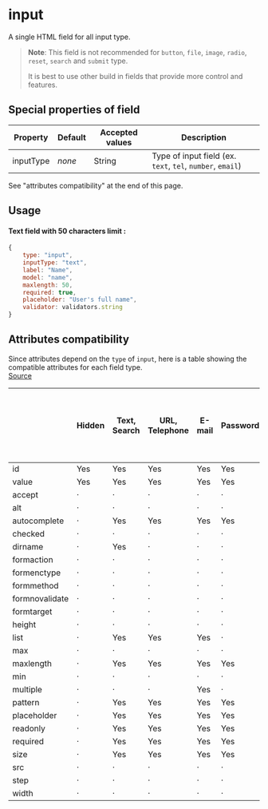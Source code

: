# input

A single HTML field for all input type.

> **Note**: This field is not recommended for `button`, `file`, `image`, `radio`, `reset`, `search` and `submit` type.
>
> It is best to use other build in fields that provide more control and features.


## Special properties of field

Property   | Default  | Accepted values       | Description
---------- | -------- | --------------------- | -----------
inputType  | _none_   | String                | Type of input field (ex. `text`, `tel`, `number`, `email`)

See "attributes compatibility" at the end of this page.

## Usage
#### Text field with 50 characters limit :
```js
{
    type: "input",
    inputType: "text",
    label: "Name",
    model: "name",
    maxlength: 50,
    required: true,
    placeholder: "User's full name",
    validator: validators.string
}
```
## Attributes compatibility
Since attributes depend on the `type` of `input`, here is a table showing the compatible attributes for each field type.  
[Source](https://www.w3.org/TR/2012/WD-html5-20121025/the-input-element.html)

|                | Hidden | Text, Search | URL, Telephone | E-mail | Password | Date and Time, Date, Month, Week, Time | Local Date and Time | Number | Range | Color | Checkbox, Radio Button | File Upload | Submit Button | Image Button | Reset Button, Button |
|----------------|--------|--------------|----------------|--------|----------|----------------------------------------|---------------------|--------|-------|-------|------------------------|-------------|---------------|--------------|----------------------|
| id             | Yes    | Yes          | Yes            | Yes    | Yes      | Yes                                    | Yes                 | Yes    | Yes   | Yes   | Yes                    | Yes         | Yes           | Yes          | Yes                  |
| value          | Yes    | Yes          | Yes            | Yes    | Yes      | Yes                                    | Yes                 | Yes    | Yes   | Yes   | Yes                    | Yes         | Yes           | Yes          | Yes                  |
| accept         | ·      | ·            | ·              | ·      | ·        | ·                                      | ·                   | ·      | ·     | ·     | ·                      | Yes         | ·             | ·            | ·                    |
| alt            | ·      | ·            | ·              | ·      | ·        | ·                                      | ·                   | ·      | ·     | ·     | ·                      | ·           | ·             | Yes          | ·                    |
| autocomplete   | ·      | Yes          | Yes            | Yes    | Yes      | Yes                                    | Yes                 | Yes    | Yes   | Yes   | ·                      | ·           | ·             | ·            | ·                    |
| checked        | ·      | ·            | ·              | ·      | ·        | ·                                      | ·                   | ·      | ·     | ·     | Yes                    | ·           | ·             | ·            | ·                    |
| dirname        | ·      | Yes          | ·              | ·      | ·        | ·                                      | ·                   | ·      | ·     | ·     | ·                      | ·           | ·             | ·            | ·                    |
| formaction     | ·      | ·            | ·              | ·      | ·        | ·                                      | ·                   | ·      | ·     | ·     | ·                      | ·           | Yes           | Yes          | ·                    |
| formenctype    | ·      | ·            | ·              | ·      | ·        | ·                                      | ·                   | ·      | ·     | ·     | ·                      | ·           | Yes           | Yes          | ·                    |
| formmethod     | ·      | ·            | ·              | ·      | ·        | ·                                      | ·                   | ·      | ·     | ·     | ·                      | ·           | Yes           | Yes          | ·                    |
| formnovalidate | ·      | ·            | ·              | ·      | ·        | ·                                      | ·                   | ·      | ·     | ·     | ·                      | ·           | Yes           | Yes          | ·                    |
| formtarget     | ·      | ·            | ·              | ·      | ·        | ·                                      | ·                   | ·      | ·     | ·     | ·                      | ·           | Yes           | Yes          | ·                    |
| height         | ·      | ·            | ·              | ·      | ·        | ·                                      | ·                   | ·      | ·     | ·     | ·                      | ·           | ·             | Yes          | ·                    |
| list           | ·      | Yes          | Yes            | Yes    | ·        | Yes                                    | Yes                 | Yes    | Yes   | Yes   | ·                      | ·           | ·             | ·            | ·                    |
| max            | ·      | ·            | ·              | ·      | ·        | Yes                                    | Yes                 | Yes    | Yes   | ·     | ·                      | ·           | ·             | ·            | ·                    |
| maxlength      | ·      | Yes          | Yes            | Yes    | Yes      | ·                                      | ·                   | ·      | ·     | ·     | ·                      | ·           | ·             | ·            | ·                    |
| min            | ·      | ·            | ·              | ·      | ·        | Yes                                    | Yes                 | Yes    | Yes   | ·     | ·                      | ·           | ·             | ·            | ·                    |
| multiple       | ·      | ·            | ·              | Yes    | ·        | ·                                      | ·                   | ·      | ·     | ·     | ·                      | Yes         | ·             | ·            | ·                    |
| pattern        | ·      | Yes          | Yes            | Yes    | Yes      | ·                                      | ·                   | ·      | ·     | ·     | ·                      | ·           | ·             | ·            | ·                    |
| placeholder    | ·      | Yes          | Yes            | Yes    | Yes      | ·                                      | ·                   | Yes    | ·     | ·     | ·                      | ·           | ·             | ·            | ·                    |
| readonly       | ·      | Yes          | Yes            | Yes    | Yes      | Yes                                    | Yes                 | Yes    | ·     | ·     | ·                      | ·           | ·             | ·            | ·                    |
| required       | ·      | Yes          | Yes            | Yes    | Yes      | Yes                                    | Yes                 | Yes    | ·     | ·     | Yes                    | Yes         | ·             | ·            | ·                    |
| size           | ·      | Yes          | Yes            | Yes    | Yes      | ·                                      | ·                   | ·      | ·     | ·     | ·                      | ·           | ·             | ·            | ·                    |
| src            | ·      | ·            | ·              | ·      | ·        | ·                                      | ·                   | ·      | ·     | ·     | ·                      | ·           | ·             | Yes          | ·                    |
| step           | ·      | ·            | ·              | ·      | ·        | Yes                                    | Yes                 | Yes    | Yes   | ·     | ·                      | ·           | ·             | ·            | ·                    |
| width          | ·      | ·            | ·              | ·      | ·        | ·                                      | ·                   | ·      | ·     | ·     | ·                      | ·           | ·             | Yes          | ·                    |
